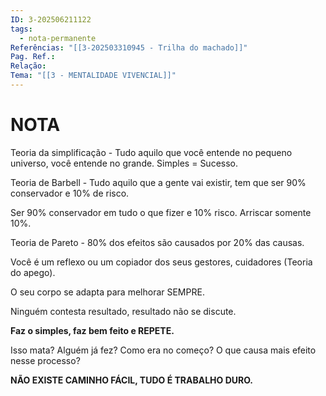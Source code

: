 ```yaml
---
ID: 3-202506211122
tags:
  - nota-permanente
Referências: "[[3-202503310945 - Trilha do machado]]"
Pag. Ref.: 
Relação: 
Tema: "[[3 - MENTALIDADE VIVENCIAL]]"
---
```

# NOTA 

Teoria da simplificação - Tudo aquilo que você entende no pequeno universo, você entende no grande. Simples = Sucesso.

Teoria de Barbell - Tudo aquilo que a gente vai existir, tem que ser 90% conservador e 10% de risco.

Ser 90% conservador em tudo o que fizer e 10% risco. Arriscar somente 10%.

Teoria de Pareto - 80% dos efeitos são causados por 20% das causas.

Você é um reflexo ou um copiador dos seus gestores, cuidadores (Teoria do apego).

O seu corpo se adapta para melhorar SEMPRE.

Ninguém contesta resultado, resultado não se discute.

**Faz o simples, faz bem feito e REPETE.**

Isso mata?
Alguém já fez?
Como era no começo?
O que causa mais efeito nesse processo?

**NÃO EXISTE CAMINHO FÁCIL, TUDO É TRABALHO DURO.**

